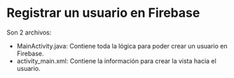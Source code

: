 # Registrar un usuario en Firebase
Son 2 archivos:

* MainActivity.java: Contiene toda la lógica para poder crear un usuario en Firebase.
* activity_main.xml: Contiene la información para crear la vista hacia el usuario.